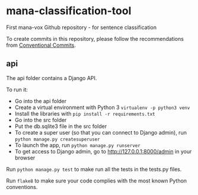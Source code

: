 # mana-classification-tool
First mana-vox Github repository - for sentence classification

To create commits in this repository, please follow the recommendations from [Conventional Commits](https://www.conventionalcommits.org/en/v1.0.0/).


## api
The api folder contains a Django API.


To run it:
- Go into the api folder
- Create a virtual environment with Python 3 `virtualenv -p python3 venv`
- Install the libraries with `pip install -r requirements.txt`
- Go into the src folder
- Put the db.sqlite3 file in the src folder
- To create a super user (so that you can connect to Django admin), run `python manage.py createsuperuser`
- To launch the app, run `python manage.py runserver`
- To get access to Django admin, go to http://127.0.0.1:8000/admin in your browser


Run `python manage.py test` to make run all the tests in the tests.py files.


Run `flake8` to make sure your code complies with the most known Python conventions.
